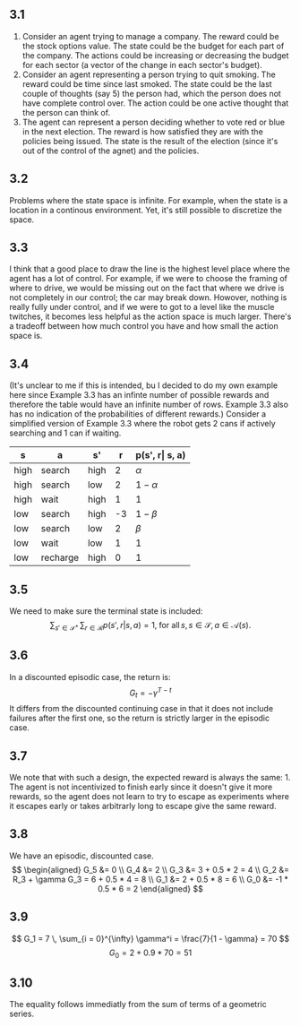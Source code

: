 ## 3.1
1. Consider an agent trying to manage a company. The reward could be the stock
options value. The state could be the budget for each part of the company. The
actions could be increasing or decreasing the budget for each sector (a vector
of the change in each sector's budget).
2. Consider an agent representing a person trying to quit smoking. The reward
could be time since last smoked. The state could be the last couple of thoughts
(say 5) the person had, which the person does not have complete control over.
The action could be one active thought that the person can think of.
3. The agent can represent a person deciding whether to vote red or blue in the
next election. The reward is how satisfied they are with the policies being
issued. The state is the result of the election (since it's out of the control
of the agnet) and the policies.

## 3.2
Problems where the state space is infinite. For example, when the state is a location in a continous environment. Yet, it's still possible to discretize the space. 

## 3.3 
I think that a good place to draw the line is the highest level place where the agent has a lot of control. For example, if we were to choose the framing of where to drive, we would be missing out on the fact that where we drive is not completely in our control; the car may break down. Howover, nothing is really fully under control, and if we were to got to a level like the muscle twitches, it becomes less helpful as the action space is much larger. There's a tradeoff between how much control you have and how small the action space is.

## 3.4
(It's unclear to me if this is intended, bu I decided to do my own example here since Example 3.3 has an infinte number of possible rewards and therefore the table would have an infinite number of rows. Example 3.3 also has no indication of the probabilities of different rewards.)
Consider a simplified version of Example 3.3 where the robot gets 2 cans if actively searching and 1 can if waiting.

|s | a | s' | r |p(s', r\| s, a) | 
|--|-- |----|---|-----------------------| 
| high | search | high | 2 | $\alpha$ |
| high | search | low | 2 | $1 - \alpha$ |
| high | wait | high | 1 | 1 |
|low | search | high | -3 | $1 - \beta$ |
|low | search | low | 2 | $\beta$ |
|low | wait| low | 1 | 1| 
| low | recharge | high | 0 | 1

## 3.5
We need to make sure the terminal state is included:
$$
\sum_{s' \in \mathcal{S^+}} \, \sum_{r \in \mathcal{R}}
p(s', r | s, a) = 1, \; \text{for all} \, s, s
\in \mathcal{S}, \, a \in \mathcal{A}(s).
$$

## 3.6
In a discounted episodic case, the return is:
$$
G_t = - \gamma^{T - t}
$$
It differs from the discounted continuing case in that it does not include
failures after the first one, so the return is strictly larger in the episodic
case.

## 3.7
We note that with such a design, the expected reward is always the same: 1. The agent is not incentivized to finish early since it doesn't give it more rewards, so the agent does not learn to try to escape as experiments where it escapes early or takes arbitrarly long to escape give the same reward.

## 3.8
We have an episodic, discounted case. 
$$
\begin{aligned}
G_5 &= 0 \\
G_4 &= 2 \\
G_3 &= 3 + 0.5 * 2 = 4 \\
G_2 &= R_3 + \gamma G_3 = 6 + 0.5 * 4 = 8 \\
G_1 &= 2 + 0.5 * 8 = 6 \\
G_0 &= -1 * 0.5 * 6 = 2
\end{aligned}
$$

## 3.9
$$
G_1 = 7 \, \sum_{i = 0}^{\infty} \gamma^i = \frac{7}{1 - \gamma}  = 70
$$
$$
G_0 = 2 + 0.9 * 70 = 51
$$

## 3.10
The equality follows immediatly from the sum of terms of a geometric series.